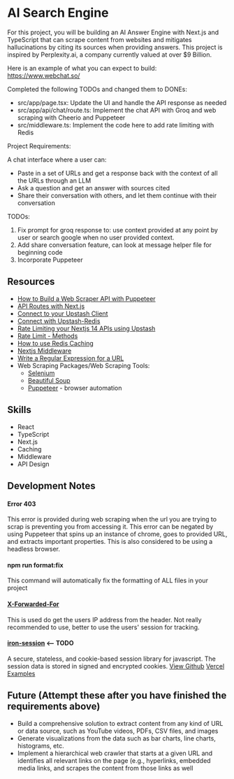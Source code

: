 # AI Search Engine

​For this project, you will be building an AI Answer Engine with Next.js and TypeScript that can scrape content from websites and mitigates hallucinations by citing its sources when providing answers. This project is inspired by Perplexity.ai, a company currently valued at over $9 Billion.

​Here is an example of what you can expect to build: https://www.webchat.so/

Completed the following TODOs and changed them to DONEs:

- src/app/page.tsx: Update the UI and handle the API response as needed
- src/app/api/chat/route.ts: Implement the chat API with Groq and web scraping with Cheerio and Puppeteer
- src/middleware.ts: Implement the code here to add rate limiting with Redis

Project Requirements:

A chat interface where a user can:

- Paste in a set of URLs and get a response back with the context of all the URLs through an LLM
- Ask a question and get an answer with sources cited
- Share their conversation with others, and let them continue with their conversation

TODOs:

1. Fix prompt for groq response to: use context provided at any point by user or search google when no user provided context.
2. Add share conversation feature, can look at message helper file for beginning code
3. Incorporate Puppeteer

## Resources

- [How to Build a Web Scraper API with Puppeteer](https://www.youtube.com/watch?v=kOdIzhPfLuo)
- [API Routes with Next.js](https://www.youtube.com/watch?v=gEB3ckYeZF4)
- [Connect to your Upstash Client](https://upstash.com/docs/redis/howto/connectclient)
- [Connect with Upstash-Redis](https://upstash.com/docs/redis/howto/connectwithupstashredis)
- [Rate Limiting your Nextjs 14 APIs using Upstash](https://www.youtube.com/watch?v=6QhLdQlyZJc)
- [Rate Limit - Methods](https://upstash.com/docs/redis/sdks/ratelimit-ts/methods#limit)
- [How to use Redis Caching](https://www.youtube.com/watch?v=-5RTyEim384)
- [Nextjs Middleware](https://nextjs.org/docs/app/building-your-application/routing/middleware)
- [Write a Regular Expression for a URL](https://www.freecodecamp.org/news/how-to-write-a-regular-expression-for-a-url/)
- Web Scraping Packages/Web Scraping Tools:
  - [Selenium](https://www.selenium.dev/documentation/webdriver/getting_started/install_library/)
  - [Beautiful Soup](https://pypi.org/project/beautifulsoup4/)
  - [Puppeteer](https://pptr.dev/) - browser automation

## Skills

- React
- TypeScript
- Next.js
- Caching
- Middleware
- API Design

## Development Notes

#### Error 403

This error is provided during web scraping when the url you are trying to scrap is preventing you from accessing it. This error can be negated by using Puppeteer that spins up an instance of chrome, goes to provided URL, and extracts important properties. This is also considered to be using a headless browser.

#### npm run format:fix

This command will automatically fix the formatting of ALL files in your project

#### [X-Forwarded-For](https://developer.mozilla.org/en-US/docs/Web/HTTP/Headers/X-Forwarded-For)

This is used do get the users IP address from the header. Not really recommended to use, better to use the users' session for tracking.

#### [iron-session](https://www.npmjs.com/package/iron-session/v/8.0.0-beta.5) <-- TODO

A secure, stateless, and cookie-based session library for javascript. The session data is stored in signed and encrypted cookies.
[View Github](https://github.com/vvo/iron-session)
[Vercel Examples](https://get-iron-session.vercel.app/)

## Future (Attempt these after you have finished the requirements above)

- Build a comprehensive solution to extract content from any kind of URL or data source, such as YouTube videos, PDFs, CSV files, and images
- Generate visualizations from the data such as bar charts, line charts, histograms, etc.
- Implement a hierarchical web crawler that starts at a given URL and identifies all relevant links on the page (e.g., hyperlinks, embedded media links, and scrapes the content from those links as well
